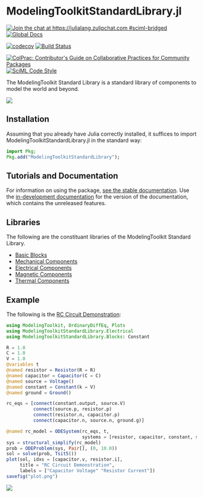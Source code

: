# ModelingToolkitStandardLibrary.jl

[![Join the chat at https://julialang.zulipchat.com #sciml-bridged](https://img.shields.io/static/v1?label=Zulip&message=chat&color=9558b2&labelColor=389826)](https://julialang.zulipchat.com/#narrow/stream/279055-sciml-bridged)
[![Global Docs](https://img.shields.io/badge/docs-SciML-blue.svg)](https://docs.sciml.ai/ModelingToolkitStandardLibrary/stable/)

[![codecov](https://codecov.io/gh/SciML/ModelingToolkitStandardLibrary.jl/branch/main/graph/badge.svg)](https://codecov.io/gh/SciML/ModelingToolkitStandardLibrary.jl)
[![Build Status](https://github.com/SciML/ModelingToolkitStandardLibrary.jl/workflows/CI/badge.svg)](https://github.com/SciML/ModelingToolkitStandardLibrary.jl/actions?query=workflow%3ACI)

[![ColPrac: Contributor's Guide on Collaborative Practices for Community Packages](https://img.shields.io/badge/ColPrac-Contributor%27s%20Guide-blueviolet)](https://github.com/SciML/ColPrac)
[![SciML Code Style](https://img.shields.io/static/v1?label=code%20style&message=SciML&color=9558b2&labelColor=389826)](https://github.com/SciML/SciMLStyle)

The ModelingToolkit Standard Library is a standard library of components to model the world and beyond.

![](https://user-images.githubusercontent.com/1814174/172000112-3579f5cf-c370-48c2-8047-558fbc46aeb6.png)

## Installation

Assuming that you already have Julia correctly installed, it suffices to import
ModelingToolkitStandardLibrary.jl in the standard way:

```julia
import Pkg;
Pkg.add("ModelingToolkitStandardLibrary");
```

## Tutorials and Documentation

For information on using the package,
[see the stable documentation](https://docs.sciml.ai/ModelingToolkitStandardLibrary/stable/). Use the
[in-development documentation](https://docs.sciml.ai/ModelingToolkitStandardLibrary/dev/) for the version of
the documentation, which contains the unreleased features.

## Libraries

The following are the constituant libraries of the ModelingToolkit Standard Library.

  - [Basic Blocks](https://docs.sciml.ai/ModelingToolkitStandardLibrary/stable/API/blocks/)
  - [Mechanical Components](https://docs.sciml.ai/ModelingToolkitStandardLibrary/stable/API/mechanical/)
  - [Electrical Components](https://docs.sciml.ai/ModelingToolkitStandardLibrary/stable/API/electrical/)
  - [Magnetic Components](https://docs.sciml.ai/ModelingToolkitStandardLibrary/stable/API/magnetic/)
  - [Thermal Components](https://docs.sciml.ai/ModelingToolkitStandardLibrary/stable/API/thermal/)

## Example

The following is the [RC Circuit Demonstration](https://docs.sciml.ai/ModelingToolkitStandardLibrary/stable/tutorials/rc_circuit/):

```julia
using ModelingToolkit, OrdinaryDiffEq, Plots
using ModelingToolkitStandardLibrary.Electrical
using ModelingToolkitStandardLibrary.Blocks: Constant

R = 1.0
C = 1.0
V = 1.0
@variables t
@named resistor = Resistor(R = R)
@named capacitor = Capacitor(C = C)
@named source = Voltage()
@named constant = Constant(k = V)
@named ground = Ground()

rc_eqs = [connect(constant.output, source.V)
          connect(source.p, resistor.p)
          connect(resistor.n, capacitor.p)
          connect(capacitor.n, source.n, ground.g)]

@named rc_model = ODESystem(rc_eqs, t,
                            systems = [resistor, capacitor, constant, source, ground])
sys = structural_simplify(rc_model)
prob = ODEProblem(sys, Pair[], (0, 10.0))
sol = solve(prob, Tsit5())
plot(sol, idxs = [capacitor.v, resistor.i],
     title = "RC Circuit Demonstration",
     labels = ["Capacitor Voltage" "Resistor Current"])
savefig("plot.png")
```

![](https://user-images.githubusercontent.com/1814174/164912983-c3f73628-0e19-4e42-b085-4f62ba6f23d1.png)
